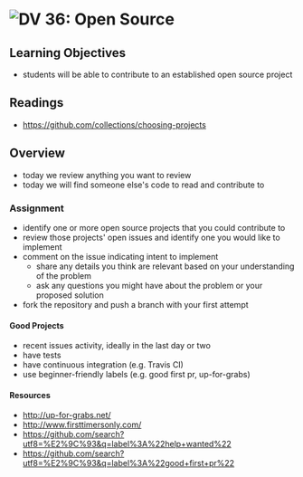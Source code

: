 ![DV](https://www.deltavcodeschool.com/wp-content/uploads/DeltaV.png) 36: Open Source
====

## Learning Objectives
* students will be able to contribute to an established open source project

## Readings
* https://github.com/collections/choosing-projects

## Overview
* today we review anything you want to review
* today we will find someone else's code to read and contribute to

### Assignment
* identify one or more open source projects that you could contribute to
* review those projects' open issues and identify one you would like to implement
* comment on the issue indicating intent to implement
  * share any details you think are relevant based on your understanding of the problem
  * ask any questions you might have about the problem or your proposed solution
* fork the repository and push a branch with your first attempt

#### Good Projects
* recent issues activity, ideally in the last day or two
* have tests
* have continuous integration (e.g. Travis CI)
* use beginner-friendly labels (e.g. good first pr, up-for-grabs)

#### Resources

* http://up-for-grabs.net/
* http://www.firsttimersonly.com/
* https://github.com/search?utf8=%E2%9C%93&q=label%3A%22help+wanted%22
* https://github.com/search?utf8=%E2%9C%93&q=label%3A%22good+first+pr%22
